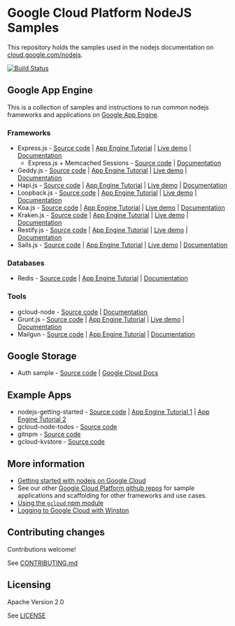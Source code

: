 # Google Cloud Platform NodeJS Samples

This repository holds the samples used in the nodejs documentation on
[cloud.google.com/nodejs](https://cloud.google.com/nodejs).  

[![Build Status](https://travis-ci.org/GoogleCloudPlatform/nodejs-docs-samples.svg)](https://travis-ci.org/GoogleCloudPlatform/nodejs-docs-samples)

## Google App Engine

This is a collection of samples and instructions to run common nodejs frameworks
and applications on [Google App Engine](http://cloud.google.com/nodejs).  

### Frameworks

- Express.js - [Source code][express_1] | [App Engine Tutorial][express_2] | [Live demo][express_3] | [Documentation][express_4]
  - Express.js + Memcached Sessions - [Source code][express_5] | [Documentation][express_6]
- Geddy.js - [Source code][geddy_1] | [App Engine Tutorial][geddy_2] | [Live demo][geddy_3] | [Documentation][geddy_4]
- Hapi.js - [Source code][hapi_1] | [App Engine Tutorial][hapi_2] | [Live demo][hapi_3] | [Documentation][hapi_4]
- Loopback.js - [Source code][loopback_1] | [App Engine Tutorial][loopback_2] | [Live demo][loopback_3] | [Documentation][loopback_4]
- Koa.js - [Source code][koa_1] | [App Engine Tutorial][koa_2] | [Live demo][koa_3] | [Documentation][koa_4]
- Kraken.js - [Source code][kraken_1] | [App Engine Tutorial][kraken_2] | [Live demo][kraken_3] | [Documentation][kraken_4]
- Restify.js - [Source code][restify_1] | [App Engine Tutorial][restify_2] | [Live demo][restify_3] | [Documentation][restify_4]
- Sails.js - [Source code][sails_1] | [App Engine Tutorial][sails_2] | [Live demo][sails_3] | [Documentation][sails_4]

### Databases

- Redis - [Source code][redis_1] | [App Engine Tutorial][redis_2] | [Documentation][redis_3]

### Tools

- gcloud-node - [Source code][gcloud_1] | [Documentation][gcloud_2]
- Grunt.js - [Source code][grunt_1] | [App Engine Tutorial][grunt_2] | [Live demo][grunt_3] | [Documentation][grunt_4]
- Mailgun - [Source code][mailgun_1] | [App Engine Tutorial][mailgun_2] | [Documentation][mailgun_3]

## Google Storage

- Auth sample - [Source code][storage_1] | [Google Cloud Docs][storage_2]

## Example Apps

- nodejs-getting-started - [Source code][nodejs_1] | [App Engine Tutorial 1][nodejs_2] | [App Engine Tutorial 2][nodejs_3]
- gcloud-node-todos - [Source code][todos_1]
- gitnpm - [Source code][gitnpm_1]
- gcloud-kvstore - [Source code][kvstore_1]

## More information

- [Getting started with nodejs on Google Cloud](http://cloud.google.com/nodejs/)
- See our other [Google Cloud Platform github repos](https://github.com/GoogleCloudPlatform) for sample applications and scaffolding for other frameworks and use cases.
- [Using the `gcloud` npm module](https://googlecloudplatform.github.io/gcloud-node/#/)
- [Logging to Google Cloud with Winston](https://github.com/GoogleCloudPlatform/winston-gae)

## Contributing changes

Contributions welcome!

See [CONTRIBUTING.md](https://github.com/GoogleCloudPlatform/nodejs-docs-samples/blob/master/CONTRIBUTING.md)

## Licensing

Apache Version 2.0

See [LICENSE](https://github.com/GoogleCloudPlatform/nodejs-docs-samples/blob/master/LICENSE)

[storage_1]: https://github.com/GoogleCloudPlatform/nodejs-docs-samples/blob/master/storage/authSample.js
[storage_2]: https://cloud.google.com/storage/docs/authentication#acd-examples

[express_1]: https://github.com/GoogleCloudPlatform/nodejs-docs-samples/blob/master/appengine/express
[express_2]: https://cloud.google.com/nodejs/resources/frameworks/express
[express_3]: http://express-dot-nodejs-docs-samples.appspot.com
[express_4]: http://expressjs.com/
[express_5]: https://github.com/GoogleCloudPlatform/nodejs-docs-samples/blob/master/appengine/express-memcached-session
[express_6]: https://github.com/balor/connect-memcached

[geddy_1]: https://github.com/GoogleCloudPlatform/nodejs-docs-samples/blob/master/appengine/geddy
[geddy_2]: https://cloud.google.com/nodejs/resources/frameworks/geddy
[geddy_3]: http://geddy-dot-nodejs-docs-samples.appspot.com
[geddy_4]: http://geddyjs.org/

[hapi_1]: https://github.com/GoogleCloudPlatform/nodejs-docs-samples/blob/master/appengine/hapi
[hapi_2]: https://cloud.google.com/nodejs/resources/frameworks/hapi
[hapi_3]: http://hapi-dot-nodejs-docs-samples.appspot.com
[hapi_4]: http://hapijs.com/

[loopback_1]: https://github.com/GoogleCloudPlatform/nodejs-docs-samples/blob/master/appengine/loopback
[loopback_2]: https://cloud.google.com/nodejs/resources/frameworks/loopback
[loopback_3]: http://loopback-dot-nodejs-docs-samples.appspot.com
[loopback_4]: http://loopback.io/

[koa_1]: https://github.com/GoogleCloudPlatform/nodejs-docs-samples/blob/master/appengine/koa
[koa_2]: https://cloud.google.com/nodejs/resources/frameworks/koa
[koa_3]: http://koa-dot-nodejs-docs-samples.appspot.com
[koa_4]: http://koajs.com/

[kraken_1]: https://github.com/GoogleCloudPlatform/nodejs-docs-samples/blob/master/appengine/kraken
[kraken_2]: https://cloud.google.com/nodejs/resources/frameworks/kraken
[kraken_3]: http://kraken-dot-nodejs-docs-samples.appspot.com
[kraken_4]: http://krakenjs.com/

[restify_1]: https://github.com/GoogleCloudPlatform/nodejs-docs-samples/blob/master/appengine/restify
[restify_2]: https://cloud.google.com/nodejs/resources/frameworks/restify
[restify_3]: http://restify-dot-nodejs-docs-samples.appspot.com
[restify_4]: http://restify.com/

[sails_1]: https://github.com/GoogleCloudPlatform/nodejs-docs-samples/blob/master/appengine/sails
[sails_2]: https://cloud.google.com/nodejs/resources/frameworks/sails
[sails_3]: http://sails-dot-nodejs-docs-samples.appspot.com
[sails_4]: http://sailsjs.org/

[redis_1]: https://github.com/GoogleCloudPlatform/nodejs-docs-samples/blob/master/appengine/redis
[redis_2]: https://cloud.google.com/nodejs/resources/databases/redis
[redis_3]: http://redis.io/

[gcloud_1]: https://github.com/GoogleCloudPlatform/gcloud-node
[gcloud_2]: https://googlecloudplatform.github.io/gcloud-node/#/

[grunt_1]: https://github.com/GoogleCloudPlatform/nodejs-docs-samples/blob/master/appengine/grunt
[grunt_2]: https://cloud.google.com/nodejs/resources/tools/grunt
[grunt_3]: http://grunt-dot-nodejs-docs-samples.appspot.com
[grunt_4]: http://gruntjs.com/

[mailgun_1]: https://github.com/GoogleCloudPlatform/nodejs-docs-samples/blob/master/appengine/mailgun
[mailgun_2]: https://cloud.google.com/nodejs/resources/tools/mailgun
[mailgun_3]: http://www.mailgun.com/

[nodejs_1]: https://github.com/GoogleCloudPlatform/nodejs-getting-started
[nodejs_2]: https://cloud.google.com/nodejs/getting-started/hello-world
[nodejs_3]: https://cloud.google.com/nodejs/getting-started/tutorial-app

[todos_1]: https://github.com/GoogleCloudPlatform/gcloud-node-todos

[gitnpm_1]: https://github.com/stephenplusplus/gitnpm

[kvstore_1]: https://github.com/stephenplusplus/gcloud-kvstore